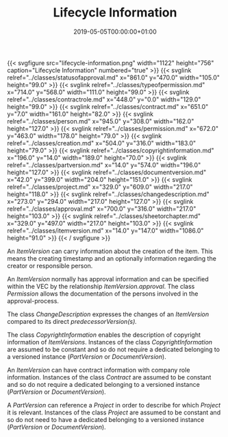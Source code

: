 ﻿---
title: Lifecycle Information
toc: false
type: specs
date: "2019-05-05T00:00:00+01:00"
draft: false
menu:
  vec120:
    identifier: pdm-information/lifecycle-information    
    parent: pdm-information
    weight: 1002001 

# Prev/next pager order (if `docs_section_pager` enabled in `params.toml`)
weight: 1002001
---
{{< svgfigure src="lifecycle-information.png" width="1122" height="756" caption="Lifecycle Information" numbered="true" >}}
  {{< svglink relref="../classes/statusofapproval.md" x="861.0" y="470.0" width="105.0" height="99.0" >}}
  {{< svglink relref="../classes/typeofpermission.md" x="714.0" y="568.0" width="111.0" height="99.0" >}}
  {{< svglink relref="../classes/contractrole.md" x="448.0" y="0.0" width="129.0" height="99.0" >}}
  {{< svglink relref="../classes/contract.md" x="651.0" y="7.0" width="161.0" height="82.0" >}}
  {{< svglink relref="../classes/person.md" x="945.0" y="308.0" width="162.0" height="127.0" >}}
  {{< svglink relref="../classes/permission.md" x="672.0" y="463.0" width="178.0" height="79.0" >}}
  {{< svglink relref="../classes/creation.md" x="504.0" y="316.0" width="183.0" height="79.0" >}}
  {{< svglink relref="../classes/copyrightinformation.md" x="196.0" y="14.0" width="189.0" height="70.0" >}}
  {{< svglink relref="../classes/partversion.md" x="14.0" y="574.0" width="196.0" height="127.0" >}}
  {{< svglink relref="../classes/documentversion.md" x="42.0" y="399.0" width="204.0" height="151.0" >}}
  {{< svglink relref="../classes/project.md" x="329.0" y="609.0" width="217.0" height="118.0" >}}
  {{< svglink relref="../classes/changedescription.md" x="273.0" y="294.0" width="217.0" height="127.0" >}}
  {{< svglink relref="../classes/approval.md" x="700.0" y="316.0" width="217.0" height="103.0" >}}
  {{< svglink relref="../classes/sheetorchapter.md" x="329.0" y="497.0" width="217.0" height="103.0" >}}
  {{< svglink relref="../classes/itemversion.md" x="14.0" y="147.0" width="1086.0" height="91.0" >}}
{{< / svgfigure >}}
<html>   <head>     </head>   <body>     <p> An <i>ItemVersion</i> can carry information about the creation of the item. This means the creating timestamp and an optionally information regarding the creator or responsible person.     </p>      <p> An <i>ItemVersion</i> normally has approval information and can be specified within the VEC by the relationship <i>ItemVersion.approval</i>. The class <i>Permission</i> allows the documentation of the persons involved in the approval-process.     </p>      <p> The class <i>ChangeDescription</i> expresses the changes of an <i>ItemVersion</i> compared to its direct <i>predecessorVersion(s).</i>     </p>      <p> The class <i>CopyrightInformation</i> enables the description of copyright information of <i>ItemVersions</i>. Instances of the class <i>CopyrightInformation</i> are assumed to be constant and so do not require a dedicated belonging to a versioned instance (<i>PartVersion</i> or <i>DocumentVersion</i>).     </p>      <p> An <i>ItemVersion</i> can have contract information with company role information. Instances of the class <i>Contract</i> are assumed to be constant and so do not require a dedicated belonging to a versioned instance (<i>PartVersion</i> or <i>DocumentVersion</i>).     </p>      <p> A <i>PartVersion</i> can reference a <i>Project</i> in order to describe for which <i>Project</i> it is relevant. Instances of the class <i>Project</i> are assumed to be constant and so do not need to have a dedicated belonging to a versioned instance (<i>PartVersion</i> or <i>DocumentVersion</i>).      </p>    </body> </html> 
